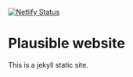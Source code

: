 [![Netlify Status](https://api.netlify.com/api/v1/badges/13747c07-3aed-4c4f-9ae2-7528ded7f45d/deploy-status)](https://app.netlify.com/sites/reverent-johnson-3dce37/deploys)

# Plausible website #

This is a jekyll static site.
